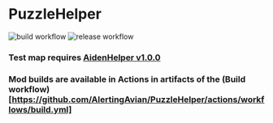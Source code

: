 # PuzzleHelper
![build workflow](https://github.com/AlertingAvian/PuzzleHelper/actions/workflows/build.yml/badge.svg)
![release workflow](https://github.com/AlertingAvian/PuzzleHelper/actions/workflows/release.yml/badge.svg)

### Test map requires [AidenHelper v1.0.0](https://github.com/CaptainCarpensir/AidenHelper)
### Mod builds are available in Actions in artifacts of the (Build workflow)[https://github.com/AlertingAvian/PuzzleHelper/actions/workflows/build.yml]
